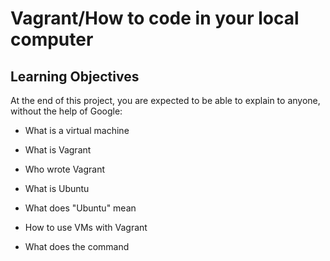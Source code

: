 # Vagrant/How to code in your local computer

## Learning Objectives

At the end of this project, you are expected to be able to explain to anyone, without the help of Google:

- What is a virtual machine

- What is Vagrant

- Who wrote Vagrant

- What is Ubuntu

- What does "Ubuntu" mean

- How to use VMs with Vagrant

- What does the command


